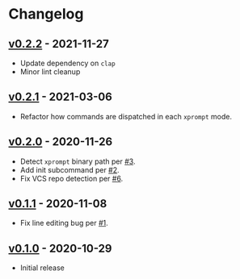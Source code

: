# Changelog

## [v0.2.2](https://github.com/56quarters/xprompt/tree/0.2.2`) - 2021-11-27
* Update dependency on `clap`
* Minor lint cleanup

## [v0.2.1](https://github.com/56quarters/xprompt/tree/0.2.1`) - 2021-03-06
* Refactor how commands are dispatched in each `xprompt` mode.

## [v0.2.0](https://github.com/56quarters/xprompt/tree/0.2.0`) - 2020-11-26
* Detect `xprompt` binary path per [#3](https://github.com/56quarters/xprompt/issues/3).
* Add init subcommand per [#2](https://github.com/56quarters/xprompt/issues/2).
* Fix VCS repo detection per [#6](https://github.com/56quarters/xprompt/issues/6).

## [v0.1.1](https://github.com/56quarters/xprompt/tree/0.1.1`) - 2020-11-08
* Fix line editing bug per [#1](https://github.com/56quarters/xprompt/pull/1).

## [v0.1.0](https://github.com/56quarters/xprompt/tree/0.1.0) - 2020-10-29
* Initial release
